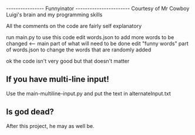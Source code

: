 ---------------- Funnyinator -----------------------
Courtesy of Mr Cowboy Luigi's brain and my programming skills

All the comments on the code are fairly self explanatory

run main.py to use this code
edit words.json to add more words to be changed <-- main part of what will need to be done
edit "funny words" part of words.json to change the words that are randomly added

ok the code isn't very good but that doesn't matter

If you have multi-line input!
-----------------------------
Use the main-multiline-input.py and put the text in alternateInput.txt

Is god dead?
------------
After this project, he may as well be.